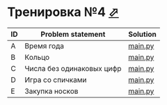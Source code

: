 # Тренировка №4 [⬀](https://acmp.ru/asp/champ/index.asp?main=tasks&id_stage=40480)

| ID | Problem statement         | Solution             |
|----|---------------------------|----------------------|
| A  | Время года                | [main.py](A/main.py) |
| B  | Кольцо                    | [main.py](B/main.py) |
| C  | Числа без одинаковых цифр | [main.py](C/main.py) |
| D  | Игра со спичками          | [main.py](D/main.py) |
| E  | Закупка носков            | [main.py](E/main.py) |

